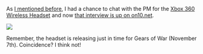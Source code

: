 As <a href="http://www.duncanmackenzie.net/blog/wireless-headset-for-the-xbox-360/" target="_blank" class="broken_link">I mentioned before</a>, I had a chance to chat with the PM for the <a href="http://www.amazon.com/gp/product/B000HZFCZQ?ie=UTF8&tag=duncanmackenz-20&link_code=as3&camp=211189&creative=373489&creativeASIN=B000HZFCZQ" target="_blank">Xbox 360 Wireless Headset</a> and now <a href="http://on10.net/Blogs/duncan/xbox-360-wireless-headset/" target="_blank" class="broken_link">that interview is up on on10.net</a>.

 ![](http://www.duncanmackenzie.net/images/WindowsLiveWriter/WirelessHeadsetfortheXbox360_9E26/XboxWirelessHeadset2_thumb.png)

Remember, the headset is releasing just in time for Gears of War (November 7th). Coincidence? I think not!